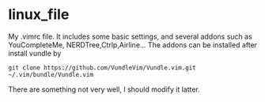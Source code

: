 # linux_file
My .vimrc file. It includes some basic settings, and several addons such as YouCompleteMe, NERDTree,Ctrlp,Airline...
The addons can be installed after install vundle by
```shell
git clone https://github.com/VundleVim/Vundle.vim.git ~/.vim/bundle/Vundle.vim
```
There are something not very well, I should modify it latter. 
